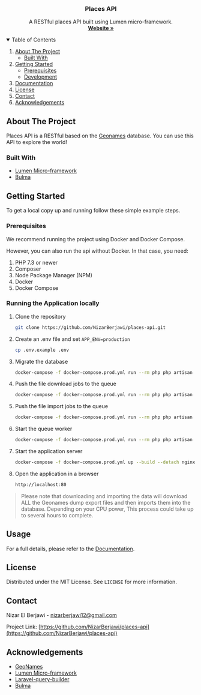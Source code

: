 <!-- [![Contributors][contributors-shield]][contributors-url]
[![Forks][forks-shield]][forks-url]
[![Stargazers][stars-shield]][stars-url]
[![Issues][issues-shield]][issues-url]
[![MIT License][license-shield]][license-url]
[![LinkedIn][linkedin-shield]][linkedin-url] -->

<!-- PROJECT LOGO -->
<br />
<p align="center">
  <h3 align="center">Places API</h3>

  <p align="center">
    A RESTful places API built using Lumen micro-framework.
    <br />
    <a href="https://github.com/othneildrew/Best-README-Template"><strong>Website »</strong></a>
    <br />
</p>

<!-- TABLE OF CONTENTS -->
<details open="open">
  <summary>Table of Contents</summary>
  <ol>
    <li>
      <a href="#about-the-project">About The Project</a>
      <ul>
        <li><a href="#built-with">Built With</a></li>
      </ul>
    </li>
    <li>
      <a href="#getting-started">Getting Started</a>
      <ul>
        <li><a href="#prerequisites">Prerequisites</a></li>
        <li><a href="#development">Development</a></li>
      </ul>
    </li>
    <li><a href="#documentation">Documentation</a></li>
    <li><a href="#license">License</a></li>
    <li><a href="#contact">Contact</a></li>
    <li><a href="#acknowledgements">Acknowledgements</a></li>
  </ol>
</details>

<!-- ABOUT THE PROJECT -->

## About The Project

Places API is a RESTful based on the <a href="https://www.geonames.org/">Geonames</a> database. You can use this API to explore the world!

### Built With

- [Lumen Micro-framework](https://lumen.laravel.com/)
- [Bulma](https://bulma.io/)

<!-- GETTING STARTED -->

## Getting Started

To get a local copy up and running follow these simple example steps.

### Prerequisites

We recommend running the project using Docker and Docker Compose.

However, you can also run the api without Docker. In that case, you need:

1. PHP 7.3 or newer
2. Composer
3. Node Package Manager (NPM)
4. Docker
5. Docker Compose

### Running the Application locally

1. Clone the repository
   ```sh
   git clone https://github.com/NizarBerjawi/places-api.git
   ```
2. Create an .env file and set `APP_ENV=production`
   ```sh
   cp .env.example .env
   ```
3. Migrate the database 
   ```sh
   docker-compose -f docker-compose.prod.yml run --rm php php artisan migrate:fresh  
   ```
4. Push the file download jobs to the queue
   ```sh
   docker-compose -f docker-compose.prod.yml run --rm php php artisan geonames:download  
   ```
5. Push the file import jobs to the queue
   ```sh
   docker-compose -f docker-compose.prod.yml run --rm php php artisan geonames:import  
   ```
6. Start the queue worker
   ```sh
   docker-compose -f docker-compose.prod.yml run --rm php php artisan queue:work --stop-when-empty --queue=download-data,download-places,download-flags,download-names,import-data,import-places,import-names
   ```
7. Start the application server
   ```sh
   docker-compose -f docker-compose.prod.yml up --build --detach nginx
   ```
8. Open the application in a browser
   ```sh
   http://localhost:80
   ```
> Please note that downloading and importing the data will download ALL the Geonames dump export files and then imports them into the database. Depending on your CPU power, This process could take up to several hours to complete.

<!-- USAGE EXAMPLES -->

## Usage

For a full details, please refer to the [Documentation](https://placesapi.dev/documentation).

<!-- LICENSE -->

## License

Distributed under the MIT License. See `LICENSE` for more information.

<!-- CONTACT -->

## Contact

Nizar El Berjawi - nizarberjawi12@gmail.com

Project Link: [https://github.com/NizarBerjawi/places-api](https://github.com/NizarBerjawi/places-api)

<!-- ACKNOWLEDGEMENTS -->

## Acknowledgements

- [GeoNames](https://www.geonames.org/)
- [Lumen Micro-framework](https://lumen.laravel.com/)
- [Laravel-query-builder](https://spatie.be/docs/laravel-query-builder/v2/introduction)
- [Bulma](https://bulma.io/)